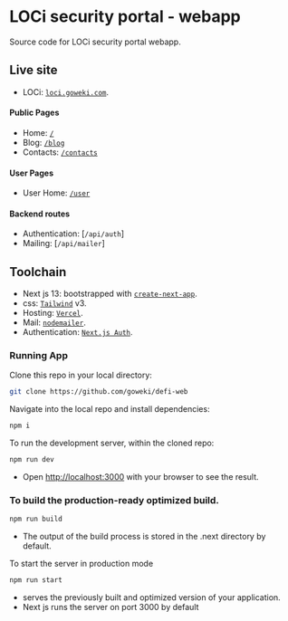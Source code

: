 # LOCi security portal - webapp

Source code for LOCi security portal webapp.

## Live site

- LOCi: [`loci.goweki.com`](https://loci.goweki.com).

#### Public Pages

- Home: [`/`](https://loci.goweki.com/)
- Blog: [`/blog`](https://loci.goweki.com/blog)
- Contacts: [`/contacts`](https://loci.goweki.com/contacts)

#### User Pages

- User Home: [`/user`](https://loci.goweki.com/user)

#### Backend routes

- Authentication: [`/api/auth`]
- Mailing: [`/api/mailer`]

## Toolchain

- Next js 13: bootstrapped with [`create-next-app`](https://github.com/vercel/next.js/tree/canary/packages/create-next-app).
- css: [`Tailwind`](https://tailwindcss.com/) v3.
- Hosting: [`Vercel`](https://vercel.com/).
- Mail: [`nodemailer`](https://nodemailer.com/).
- Authentication: [`Next.js Auth`](https://next-auth.js.org).

### Running App

Clone this repo in your local directory:

```bash
git clone https://github.com/goweki/defi-web
```

Navigate into the local repo and install dependencies:

```bash
npm i
```

To run the development server, within the cloned repo:

```bash
npm run dev
```

- Open [http://localhost:3000](http://localhost:3000) with your browser to see the result.

### To build the production-ready optimized build.

```bash
npm run build
```

- The output of the build process is stored in the .next directory by default.

To start the server in production mode

```bash
npm run start
```

- serves the previously built and optimized version of your application.
- Next js runs the server on port 3000 by default
